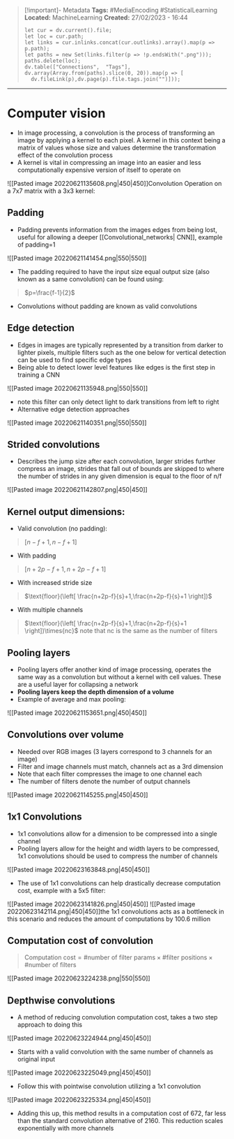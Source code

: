 > [!important]- Metadata
> **Tags:** #MediaEncoding #StatisticalLearning 
> **Located:** MachineLearning
> **Created:** 27/02/2023 - 16:44
> ```dataviewjs
>let cur = dv.current().file;
>let loc = cur.path;
>let links = cur.inlinks.concat(cur.outlinks).array().map(p => p.path);
>let paths = new Set(links.filter(p => !p.endsWith(".png")));
>paths.delete(loc);
>dv.table(["Connections",  "Tags"], dv.array(Array.from(paths).slice(0, 20)).map(p => [
>   dv.fileLink(p),dv.page(p).file.tags.join("")]));
> ```

___
# Computer vision

- In image processing, a convolution is the process of transforming an image by applying a kernel to each pixel. A kernel in this context being a matrix of values whose size and values determine the transformation effect of the convolution process
- A kernel is vital in compressing an image into an easier and less computationally expensive version of itself to operate on

![[Pasted image 20220621135608.png|450|450]]Convolution Operation on a 7x7 matrix with a 3x3 kernel:

## Padding
- Padding prevents information from the images edges from being lost, useful for allowing a deeper [[Convolutional_networks| CNN]], example of padding=1

![[Pasted image 20220621141454.png|550|550]]

- The padding required to have the input size equal output size (also known as a same convolution) can be found using:

> $p=\frac{f-1}{2}$

- Convolutions without padding are known as valid convolutions
## Edge detection
- Edges in images are typically represented by a transition from darker to lighter pixels, multiple filters such as the one below for vertical detection can be used to find specific edge types
- Being able to detect lower level features like edges is the first step in training a CNN

![[Pasted image 20220621135948.png|550|550]]

- note this filter can only detect light to dark transitions from left to right
- Alternative edge detection approaches

![[Pasted image 20220621140351.png|550|550]]

## Strided convolutions
- Describes the jump size after each convolution, larger strides further compress an image, strides that fall out of bounds are skipped to where the number of strides in any given dimension is equal to the floor of n/f

![[Pasted image 20220621142807.png|450|450]]

## Kernel output dimensions:
- Valid convolution (no padding):

> $[n-f+1,n-f+1]$

- With padding

> $[n+2p-f+1,n+2p-f+1]$

- With increased stride size

> $\text{floor}(\left[ \frac{n+2p-f}{s}+1,\frac{n+2p-f}{s}+1 \right])$

- With multiple channels

> $\text{floor}(\left[ \frac{n+2p-f}{s}+1,\frac{n+2p-f}{s}+1 \right])\times{nc}$
> $\text{note that nc is the same as the number of filters}$

## Pooling layers
- Pooling layers offer another kind of image processing, operates the same way as a convolution but without a kernel with cell values. These are a useful layer for collapsing a network
- **Pooling layers keep the depth dimension of a volume**
- Example of average and max pooling:

![[Pasted image 20220621153651.png|450|450]]

## Convolutions over volume
- Needed over RGB images (3 layers correspond to 3 channels for an image)
- Filter and image channels must match, channels act as a 3rd dimension
- Note that each filter compresses the image to one channel each
- The number of filters denote the number  of output channels

![[Pasted image 20220621145255.png|450|450]]

## 1x1 Convolutions
- 1x1 convolutions allow for a dimension to be compressed into a single channel
- Pooling layers allow for the height and width layers to be compressed, 1x1 convolutions should be used to compress the number of channels

![[Pasted image 20220623163848.png|450|450]]

- The use of 1x1 convolutions can help drastically decrease computation cost, example with a 5x5 filter:

![[Pasted image 20220623141826.png|450|450]]
![[Pasted image 20220623142114.png|450|450]]the 1x1 convolutions  acts as a bottleneck in this scenario and reduces the amount of computations by 100.6 million

## Computation cost of convolution

> $\text{Computation cost}=\text{\#number of filter params}\times \text{\#filter positions}\times \text{\#number of filters}$

![[Pasted image 20220623224238.png|550|550]]

## Depthwise convolutions
- A method of reducing convolution computation cost, takes a two step approach to doing this

![[Pasted image 20220623224944.png|450|450]]

- Starts with a valid convolution with the same number of channels as original input

![[Pasted image 20220623225049.png|450|450]]

- Follow this with pointwise convolution utilizing a 1x1 convolution

![[Pasted image 20220623225334.png|450|450]]

- Adding this up, this method results in a computation cost of 672, far less than the standard convolution alternative of 2160. This reduction scales exponentially with more channels
